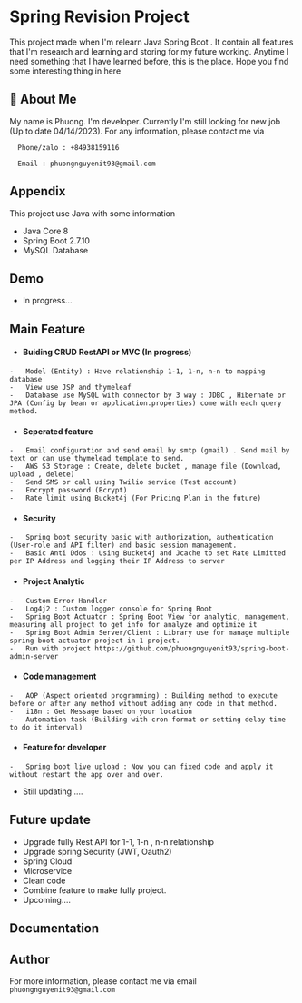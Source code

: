 # Spring Revision Project
This project made when I'm relearn Java Spring Boot . It contain all features that I'm research and learning and storing for my future working. Anytime I need something that I have learned before, this is the place. Hope you find some interesting thing in here
## 🚀 About Me
My name is Phuong. I'm developer. Currently I'm still looking for new job (Up to date 04/14/2023). For any information, please contact me via
```http
  Phone/zalo : +84938159116
```
```http
  Email : phuongnguyenit93@gmail.com
```

## Appendix
This project use Java with some information
- Java Core 8
- Spring Boot 2.7.10
- MySQL Database
## Demo
- In progress...

## Main Feature

- ####	Buiding CRUD RestAPI or MVC (In progress)
```http
-	Model (Entity) : Have relationship 1-1, 1-n, n-n to mapping database
-	View use JSP and thymeleaf
-	Database use MySQL with connector by 3 way : JDBC , Hibernate or JPA (Config by bean or application.properties) come with each query method.
```
- ####	Seperated feature
```http
-	Email configuration and send email by smtp (gmail) . Send mail by text or can use thymelead template to send.
-	AWS S3 Storage : Create, delete bucket , manage file (Download, upload , delete)
-	Send SMS or call using Twilio service (Test account)
-	Encrypt password (Bcrypt)
-	Rate limit using Bucket4j (For Pricing Plan in the future)
```
- ####	Security
```http
-	Spring boot security basic with authorization, authentication (User-role and API filter) and basic session management.
-	Basic Anti Ddos : Using Bucket4j and Jcache to set Rate Limitted per IP Address and logging their IP Address to server
```
- ####	Project Analytic
```http
-	Custom Error Handler
-	Log4j2 : Custom logger console for Spring Boot
-	Spring Boot Actuator : Spring Boot View for analytic, management, measuring all project to get info for analyze and optimize it
-	Spring Boot Admin Server/Client : Library use for manage multiple spring boot actuator project in 1 project.
-	Run with project https://github.com/phuongnguyenit93/spring-boot-admin-server
```
- ####	Code management
```http
-	AOP (Aspect oriented programming) : Building method to execute before or after any method without adding any code in that method.
-	i18n : Get Message based on your location
-	Automation task (Building with cron format or setting delay time to do it interval)
```
- ####	Feature for developer
```http
-	Spring boot live upload : Now you can fixed code and apply it without restart the app over and over.
```
-	Still updating .... 

## Future update
-	Upgrade fully Rest API for 1-1, 1-n , n-n relationship
-	Upgrade spring Security (JWT, Oauth2)
-	Spring Cloud 
-	Microservice
-	Clean code
-	Combine feature to make fully project.
-	Upcoming….



## Documentation


## Author
For more information, please contact me via email `phuongnguyenit93@gmail.com`